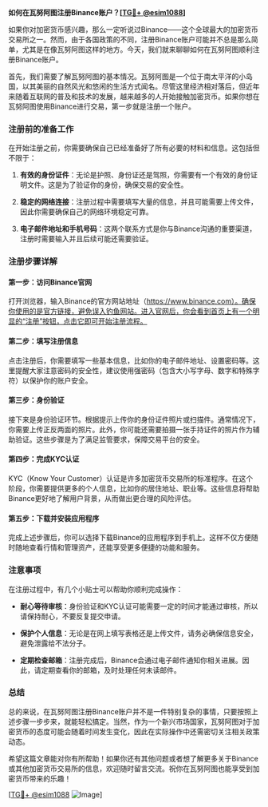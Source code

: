 **如何在瓦努阿图注册Binance账户？[[TG💪+ @esim1088](https://t.me/s/esim1088)]**

如果你对加密货币感兴趣，那么一定听说过Binance——这个全球最大的加密货币交易所之一。然而，由于各国政策的不同，注册Binance账户可能并不总是那么简单，尤其是在像瓦努阿图这样的地方。今天，我们就来聊聊如何在瓦努阿图顺利注册Binance账户。

首先，我们需要了解瓦努阿图的基本情况。瓦努阿图是一个位于南太平洋的小岛国，以其美丽的自然风光和悠闲的生活方式闻名。尽管这里经济相对落后，但近年来随着互联网的普及和技术的发展，越来越多的人开始接触加密货币。如果你想在瓦努阿图使用Binance进行交易，第一步就是注册一个账户。

### 注册前的准备工作

在开始注册之前，你需要确保自己已经准备好了所有必要的材料和信息。这包括但不限于：

1. **有效的身份证件**：无论是护照、身份证还是驾照，你需要有一个有效的身份证明文件。这是为了验证你的身份，确保交易的安全性。
   
2. **稳定的网络连接**：注册过程中需要填写大量的信息，并且可能需要上传文件，因此你需要确保自己的网络环境稳定可靠。

3. **电子邮件地址和手机号码**：这两个联系方式是你与Binance沟通的重要渠道，注册时需要输入并且后续可能还需要验证。

### 注册步骤详解

#### 第一步：访问Binance官网

打开浏览器，输入Binance的官方网站地址（https://www.binance.com）。确保你使用的是官方链接，避免误入钓鱼网站。进入官网后，你会看到首页上有一个明显的“注册”按钮，点击它即可开始注册流程。

#### 第二步：填写注册信息

点击注册后，你需要填写一些基本信息，比如你的电子邮件地址、设置密码等。这里提醒大家注意密码的安全性，建议使用强密码（包含大小写字母、数字和特殊字符）以保护你的账户安全。

#### 第三步：身份验证

接下来是身份验证环节。根据提示上传你的身份证件照片或扫描件。通常情况下，你需要上传正反两面的照片。此外，你可能还需要拍摄一张手持证件的照片作为辅助验证。这些步骤是为了满足监管要求，保障交易平台的安全。

#### 第四步：完成KYC认证

KYC（Know Your Customer）认证是许多加密货币交易所的标准程序。在这个阶段，你需要提供更多的个人信息，比如你的居住地址、职业等。这些信息将帮助Binance更好地了解用户背景，从而做出更合理的风险评估。

#### 第五步：下载并安装应用程序

完成上述步骤后，你可以选择下载Binance的应用程序到手机上。这样不仅方便随时随地查看行情和管理资产，还能享受更多便捷的功能和服务。

### 注意事项

在注册过程中，有几个小贴士可以帮助你顺利完成操作：

- **耐心等待审核**：身份验证和KYC认证可能需要一定的时间才能通过审核，所以请保持耐心，不要反复提交申请。
  
- **保护个人信息**：无论是在网上填写表格还是上传文件，请务必确保信息安全，避免泄露给不法分子。

- **定期检查邮箱**：注册完成后，Binance会通过电子邮件通知你相关进展。因此，请定期查看你的邮箱，及时处理任何未读邮件。

### 总结

总的来说，在瓦努阿图注册Binance账户并不是一件特别复杂的事情，只要按照上述步骤一步步来，就能轻松搞定。当然，作为一个新兴市场国家，瓦努阿图对于加密货币的态度可能会随着时间发生变化，因此在实际操作中还需密切关注相关政策动态。

希望这篇文章能对你有所帮助！如果你还有其他问题或者想了解更多关于Binance或其他加密货币交易所的信息，欢迎随时留言交流。祝你在瓦努阿图也能享受到加密货币带来的乐趣！

[[TG💪+ @esim1088](https://t.me/s/esim1088) ![Image](https://i.postimg.cc/4NQfJmqS/Snipaste-2025-05-13-00-14-12.png)]